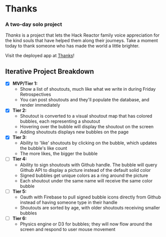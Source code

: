 # Thanks
### A two-day solo project

*Thanks* is a project that lets the Hack Reactor family voice appreciation for the kind souls that have helped them along their journeys.
Take a moment today to thank someone who has made the world a little brighter.

Visit the deployed app at [Thanks](https://morning-journey-32577.herokuapp.com/)!

## Iterative Project Breakdown
- [x] **MVP/Tier 1:**
    - Show a list of shoutouts, much like what we write in during Friday Retrospectives
    - You can post shoutouts and they'll populate the database, and render immediately
- [x] **Tier 2:** 
    - Shoutout is converted to a visual shoutout map that has colored bubbles, each representing a shoutout
    - Hovering over the bubble will display the shoutout on the screen
    - Adding shoutouts displays new bubbles on the page
- [x] **Tier 3:**
    - Ability to 'like' shoutouts by clicking on the bubble, which updates the bubble's like count
    - The more likes, the bigger the bubble
- [ ] **Tier 4:** 
    - Ability to sign shoutouts with Github handle. The bubble will query Github API to display a picture instead of the default solid color
    - Signed bubbles get unique colors as a ring around the picture
    - Each shoutout under the same name will receive the same color bubble
- [ ] **Tier 5:**
    - Oauth with Firebase to pull signed bubble icons directly from Github instead of having someone type in their handle
    - Shoutouts are sorted by age, with older shoutouts receiving smaller bubbles
- [ ] **Tier 6:** 
    - Physics engine or D3 for bubbles; they will now flow around the screen and respond to user mouse movement
